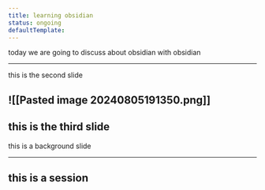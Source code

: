 ```yaml
---
title: learning obsidian
status: ongoing
defaultTemplate:
---
```


today we are going to discuss about obsidian with obsidian

---
this is the second slide

![[Pasted image 20240805191350.png]]
--
this is the third slide
---

<!-- slide bg="https://picsum.photos/seed/picsum/800/600"-->

this is a background slide <!-- element class="fragment highlight-red" -->

---
this is a session
--

